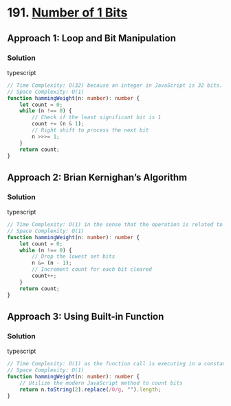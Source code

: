 # 191. [Number of 1 Bits](https://leetcode.com/problems/number-of-1-bits/)

## Approach 1: Loop and Bit Manipulation

### Solution
typescript
```typescript
// Time Complexity: O(32) because an integer in JavaScript is 32 bits.
// Space Complexity: O(1)
function hammingWeight(n: number): number {
    let count = 0;
    while (n !== 0) {
        // Check if the least significant bit is 1
        count += (n & 1);
        // Right shift to process the next bit
        n >>>= 1;
    }
    return count;
}
```

## Approach 2: Brian Kernighan’s Algorithm

### Solution
typescript
```typescript
// Time Complexity: O(1) in the sense that the operation is related to the number of 1s.
// Space Complexity: O(1)
function hammingWeight(n: number): number {
    let count = 0;
    while (n !== 0) {
        // Drop the lowest set bits
        n &= (n - 1);
        // Increment count for each bit cleared
        count++;
    }
    return count;
}
```

## Approach 3: Using Built-in Function

### Solution
typescript
```typescript
// Time Complexity: O(1) as the function call is executing in a constant time.
// Space Complexity: O(1)
function hammingWeight(n: number): number {
    // Utilize the modern JavaScript method to count bits
    return n.toString(2).replace(/0/g, "").length;
}
```


